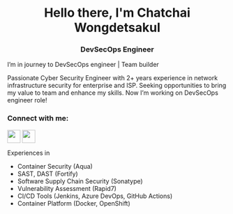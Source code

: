 <h1 align="center">Hello there, I'm Chatchai Wongdetsakul</h1>
<h3 align="center">DevSecOps Engineer</h3>

I’m in journey to DevSecOps engineer | Team builder

Passionate Cyber Security Engineer with 2+ years experience in network infrastructure security for enterprise and ISP. Seeking opportunities to bring my value to team and enhance my skills. Now I’m working on DevSecOps engineer role!

<h3 align="left">Connect with me:</h3>
<p align="left">
<a href="https://www.linkedin.com/in/chatchai-itkmitl/" target="blank"><img align="center" src="https://content.linkedin.com/content/dam/me/business/en-us/amp/brand-site/v2/bg/LI-Bug.svg.original.svg" height="30" /></a>
<a href="https://learn.microsoft.com/en-us/users/chatchai-w/" target="blank"><img align="center" src="https://c.s-microsoft.com/en-us/CMSImages/microsoft_logo_56x56.png?version=ad0d2fa7-0ee8-4e82-ddbf-8ea5dc9d9c23" height="30" /></a>
</p>

Experiences in
- Container Security (Aqua)
- SAST, DAST (Fortify)
- Software Supply Chain Security (Sonatype)
- Vulnerability Assessment (Rapid7)
- CI/CD Tools (Jenkins, Azure DevOps, GitHub Actions)
- Container Platform (Docker, OpenShift)

<!--
**bankierubybank/bankierubybank** is a ✨ _special_ ✨ repository because its `README.md` (this file) appears on your GitHub profile.

Here are some ideas to get you started:

- 🔭 I’m currently working on ...
- 🌱 I’m currently learning ...
- 👯 I’m looking to collaborate on ...
- 🤔 I’m looking for help with ...
- 💬 Ask me about ...
- 📫 How to reach me: ...
- 😄 Pronouns: ...
- ⚡ Fun fact: ...
-->

